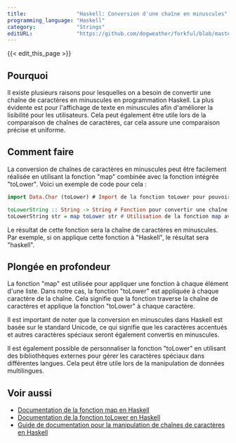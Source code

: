 ```yaml
---
title:                "Haskell: Conversion d'une chaîne en minuscules"
programming_language: "Haskell"
category:             "Strings"
editURL:              "https://github.com/dogweather/forkful/blob/master/content/fr/haskell/converting-a-string-to-lower-case.md"
---
```


{{< edit_this_page >}}

## Pourquoi

Il existe plusieurs raisons pour lesquelles on a besoin de convertir une chaîne de caractères en minuscules en programmation Haskell. La plus évidente est pour l'affichage de texte en minuscules afin d'améliorer la lisibilité pour les utilisateurs. Cela peut également être utile lors de la comparaison de chaînes de caractères, car cela assure une comparaison précise et uniforme.

## Comment faire

La conversion de chaînes de caractères en minuscules peut être facilement réalisée en utilisant la fonction "map" combinée avec la fonction intégrée "toLower". Voici un exemple de code pour cela :

```Haskell
import Data.Char (toLower) # Import de la fonction toLower pour pouvoir l'utiliser

toLowerString :: String -> String # Fonction pour convertir une chaîne de caractères en minuscules
toLowerString str = map toLower str # Utilisation de la fonction map avec toLower pour la transformation
```

Le résultat de cette fonction sera la chaîne de caractères en minuscules. Par exemple, si on applique cette fonction à "Haskell", le résultat sera "haskell".

## Plongée en profondeur

La fonction "map" est utilisée pour appliquer une fonction à chaque élément d'une liste. Dans notre cas, la fonction "toLower" est appliquée à chaque caractère de la chaîne. Cela signifie que la fonction traverse la chaîne de caractères et applique la fonction "toLower" à chaque caractère.

Il est important de noter que la conversion en minuscules dans Haskell est basée sur le standard Unicode, ce qui signifie que les caractères accentués et autres caractères spéciaux seront également convertis en minuscules.

Il est également possible de personnaliser la fonction "toLower" en utilisant des bibliothèques externes pour gérer les caractères spéciaux dans différentes langues. Cela peut être utile lors de la manipulation de données multilingues.

## Voir aussi

- [Documentation de la fonction map en Haskell](https://hackage.haskell.org/package/base-4.14.1.0/docs/Prelude.html#v:map)
- [Documentation de la fonction toLower en Haskell](https://hackage.haskell.org/package/base-4.14.1.0/docs/Data-Char.html#v:toLower)
- [Guide de documentation pour la manipulation de chaînes de caractères en Haskell](https://wiki.haskell.org/Strings)